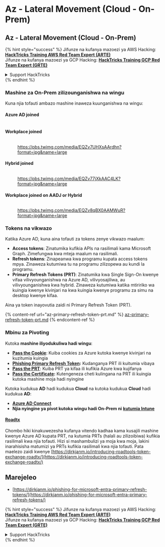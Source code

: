 # Az - Lateral Movement (Cloud - On-Prem)

## Az - Lateral Movement (Cloud - On-Prem)

{% hint style="success" %}
Jifunze na kufanya mazoezi ya AWS Hacking:<img src="/.gitbook/assets/image.png" alt="" data-size="line">[**HackTricks Training AWS Red Team Expert (ARTE)**](https://training.hacktricks.xyz/courses/arte)<img src="/.gitbook/assets/image.png" alt="" data-size="line">\
Jifunze na kufanya mazoezi ya GCP Hacking: <img src="/.gitbook/assets/image (2).png" alt="" data-size="line">[**HackTricks Training GCP Red Team Expert (GRTE)**<img src="/.gitbook/assets/image (2).png" alt="" data-size="line">](https://training.hacktricks.xyz/courses/grte)

<details>

<summary>Support HackTricks</summary>

* Angalia [**mipango ya usajili**](https://github.com/sponsors/carlospolop)!
* **Jiunge na** 💬 [**kikundi cha Discord**](https://discord.gg/hRep4RUj7f) au [**kikundi cha telegram**](https://t.me/peass) au **tufuate** kwenye **Twitter** 🐦 [**@hacktricks\_live**](https://twitter.com/hacktricks\_live)**.**
* **Shiriki mbinu za udukuzi kwa kuwasilisha PRs kwenye** [**HackTricks**](https://github.com/carlospolop/hacktricks) na [**HackTricks Cloud**](https://github.com/carlospolop/hacktricks-cloud) github repos.

</details>
{% endhint %}

### Mashine za On-Prem zilizounganishwa na wingu

Kuna njia tofauti ambazo mashine inaweza kuunganishwa na wingu:

#### Azure AD joined

<figure><img src="../../../.gitbook/assets/image (259).png" alt=""><figcaption></figcaption></figure>

#### Workplace joined

<figure><img src="../../../.gitbook/assets/image (222).png" alt=""><figcaption><p><a href="https://pbs.twimg.com/media/EQZv7UHXsAArdhn?format=jpg&#x26;name=large">https://pbs.twimg.com/media/EQZv7UHXsAArdhn?format=jpg&#x26;name=large</a></p></figcaption></figure>

#### Hybrid joined

<figure><img src="../../../.gitbook/assets/image (178).png" alt=""><figcaption><p><a href="https://pbs.twimg.com/media/EQZv77jXkAAC4LK?format=jpg&#x26;name=large">https://pbs.twimg.com/media/EQZv77jXkAAC4LK?format=jpg&#x26;name=large</a></p></figcaption></figure>

#### Workplace joined on AADJ or Hybrid

<figure><img src="../../../.gitbook/assets/image (252).png" alt=""><figcaption><p><a href="https://pbs.twimg.com/media/EQZv8qBX0AAMWuR?format=jpg&#x26;name=large">https://pbs.twimg.com/media/EQZv8qBX0AAMWuR?format=jpg&#x26;name=large</a></p></figcaption></figure>

### Tokens na vikwazo <a href="#tokens-and-limitations" id="tokens-and-limitations"></a>

Katika Azure AD, kuna aina tofauti za tokens zenye vikwazo maalum:

* **Access tokens**: Zinatumika kufikia APIs na rasilimali kama Microsoft Graph. Zimefungwa kwa mteja maalum na rasilimali.
* **Refresh tokens**: Zinapeanwa kwa programu kupata access tokens mpya. Zinaweza kutumiwa tu na programu zilizopewa au kundi la programu.
* **Primary Refresh Tokens (PRT)**: Zinatumika kwa Single Sign-On kwenye vifaa vilivyounganishwa na Azure AD, vilivyosajiliwa, au vilivyounganishwa kwa hybrid. Zinaweza kutumiwa katika mtiririko wa kuingia kwenye kivinjari na kwa kuingia kwenye programu za simu na desktop kwenye kifaa.

Aina ya token inayovutia zaidi ni Primary Refresh Token (PRT).

{% content-ref url="az-primary-refresh-token-prt.md" %}
[az-primary-refresh-token-prt.md](az-primary-refresh-token-prt.md)
{% endcontent-ref %}

### Mbinu za Pivoting

Kutoka **mashine iliyodukuliwa hadi wingu**:

* [**Pass the Cookie**](az-pass-the-cookie.md): Kuiba cookies za Azure kutoka kwenye kivinjari na kuzitumia kuingia
* [**Phishing Primary Refresh Token**](az-phishing-primary-refresh-token-microsoft-entra.md)**:** Kudanganya PRT ili kuitumia vibaya
* [**Pass the PRT**](pass-the-prt.md): Kuiba PRT ya kifaa ili kufikia Azure kwa kujifanya
* [**Pass the Certificate**](az-pass-the-certificate.md)**:** Kutengeneza cheti kulingana na PRT ili kuingia kutoka mashine moja hadi nyingine

Kutoka kudukua **AD** hadi kudukua **Cloud** na kutoka kudukua **Cloud** hadi kudukua **AD**:

* [**Azure AD Connect**](azure-ad-connect-hybrid-identity/)
* **Njia nyingine ya pivot kutoka wingu hadi On-Prem ni** [**kutumia Intune**](../az-services/intune.md)

#### [Roadtx](https://github.com/dirkjanm/ROADtools)

Chombo hiki kinakuwezesha kufanya vitendo kadhaa kama kusajili mashine kwenye Azure AD kupata PRT, na kutumia PRTs (halali au zilizoibiwa) kufikia rasilimali kwa njia tofauti. Hizi si mashambulizi ya moja kwa moja, lakini inarahisisha matumizi ya PRTs kufikia rasilimali kwa njia tofauti. Pata maelezo zaidi kwenye [https://dirkjanm.io/introducing-roadtools-token-exchange-roadtx/](https://dirkjanm.io/introducing-roadtools-token-exchange-roadtx/)

## Marejeleo

* [https://dirkjanm.io/phishing-for-microsoft-entra-primary-refresh-tokens/](https://dirkjanm.io/phishing-for-microsoft-entra-primary-refresh-tokens/)

{% hint style="success" %}
Jifunze na kufanya mazoezi ya AWS Hacking:<img src="/.gitbook/assets/image.png" alt="" data-size="line">[**HackTricks Training AWS Red Team Expert (ARTE)**](https://training.hacktricks.xyz/courses/arte)<img src="/.gitbook/assets/image.png" alt="" data-size="line">\
Jifunze na kufanya mazoezi ya GCP Hacking: <img src="/.gitbook/assets/image (2).png" alt="" data-size="line">[**HackTricks Training GCP Red Team Expert (GRTE)**<img src="/.gitbook/assets/image (2).png" alt="" data-size="line">](https://training.hacktricks.xyz/courses/grte)

<details>

<summary>Support HackTricks</summary>

* Angalia [**mipango ya usajili**](https://github.com/sponsors/carlospolop)!
* **Jiunge na** 💬 [**kikundi cha Discord**](https://discord.gg/hRep4RUj7f) au [**kikundi cha telegram**](https://t.me/peass) au **tufuate** kwenye **Twitter** 🐦 [**@hacktricks\_live**](https://twitter.com/hacktricks\_live)**.**
* **Shiriki mbinu za udukuzi kwa kuwasilisha PRs kwenye** [**HackTricks**](https://github.com/carlospolop/hacktricks) na [**HackTricks Cloud**](https://github.com/carlospolop/hacktricks-cloud) github repos.

</details>
{% endhint %}
